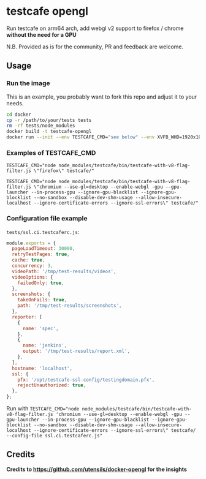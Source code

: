 # testcafe opengl

Run testcafe on arm64 arch, add webgl v2 support to firefox / chrome **without the need for a GPU**

N.B. Provided as is for the community,
PR and feedback are welcome.

## Usage

### Run the image

This is an example, you probably want to fork this repo and adjust it to your needs.

```bash
cd docker
cp -r /path/to/your/tests tests
rm -rf tests/node_modules
docker build -t testcafe-opengl
docker run --init --env TESTCAFE_CMD="see below" --env XVFB_WHD=1920x1080x24 --volume=/optional:/tmp/for-your-test-results
```

### Examples of TESTCAFE_CMD

`TESTCAFE_CMD="node node_modules/testcafe/bin/testcafe-with-v8-flag-filter.js \"firefox\" testcafe/"`

`TESTCAFE_CMD="node node_modules/testcafe/bin/testcafe-with-v8-flag-filter.js \"chromium --use-gl=desktop --enable-webgl -gpu --gpu-launcher --in-process-gpu --ignore-gpu-blacklist --ignore-gpu-blocklist --no-sandbox --disable-dev-shm-usage --allow-insecure-localhost --ignore-certificate-errors --ignore-ssl-errors\" testcafe/"`

### Configuration file example

`tests/ssl.ci.testcaferc.js`:

```javascript
module.exports = {
  pageLoadTimeout: 30000,
  retryTestPages: true,
  cache: true,
  concurrency: 3,
  videoPath: '/tmp/test-results/videos',
  videoOptions: {
    failedOnly: true,
  },
  screenshots: {
    takeOnFails: true,
    path: '/tmp/test-results/screenshots',
  },
  reporter: [
    {
      name: 'spec',
    },
    {
      name: 'jenkins',
      output: '/tmp/test-results/report.xml',
    },
  ],
  hostname: 'localhost',
  ssl: {
    pfx: '/opt/testcafe-ssl-config/testingdomain.pfx',
    rejectUnauthorized: true,
  },
};

```

Run with
`TESTCAFE_CMD="node node_modules/testcafe/bin/testcafe-with-v8-flag-filter.js 'chromium --use-gl=desktop --enable-webgl -gpu --gpu-launcher --in-process-gpu --ignore-gpu-blacklist --ignore-gpu-blocklist --no-sandbox --disable-dev-shm-usage --allow-insecure-localhost --ignore-certificate-errors --ignore-ssl-errors\" testcafe/ --config-file ssl.ci.testcaferc.js"`

## Credits

**Credits to https://github.com/utensils/docker-opengl for the insights**
